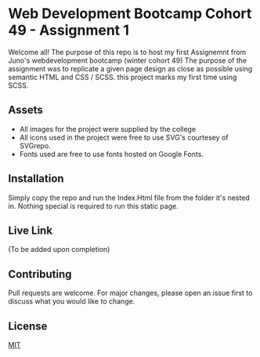 # Web Development Bootcamp Cohort 49 - Assignment 1

Welcome all! The purpose of this repo is to host my first Assignemnt from Juno's webdevelopment bootcamp (winter cohort 49) The purpose of the assignment was to replicate a given page design as close as possible using semantic HTML and CSS / SCSS. this project marks my first time using SCSS.

## Assets
- All images for the project were supplied by the college
- All icons used in the project were free to use SVG's courtesey of SVGrepo.
- Fonts used are free to use fonts hosted on Google Fonts.

## Installation
Simply copy the repo and run the Index.Html file from the folder it's nested in. Nothing special is required to run this static page.


## Live Link

(To be added upon completion)


## Contributing

Pull requests are welcome. For major changes, please open an issue first
to discuss what you would like to change.

## License

[MIT](https://choosealicense.com/licenses/mit/)

